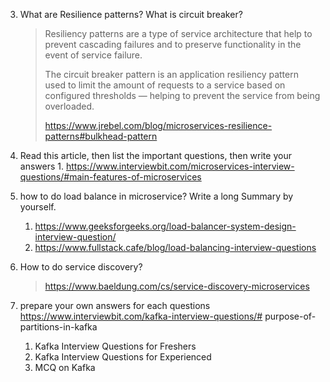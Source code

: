 3. What are Resilience patterns? What is circuit breaker? 

   >Resiliency patterns are a type of service architecture that help to prevent cascading failures and to preserve functionality in the event of service failure.
   >
   >The circuit breaker pattern is an application resiliency pattern used to limit the amount of requests to a service based on configured thresholds — helping to prevent the service from being overloaded. 
   >
   >https://www.jrebel.com/blog/microservices-resilience-patterns#bulkhead-pattern

4. Read this article, then list the important questions, then write your answers 1. https://www.interviewbit.com/microservices-interview-questions/#main-features-of-microservices 

5. how to do load balance in microservice? Write a long Summary by yourself. 

   1. https://www.geeksforgeeks.org/load-balancer-system-design-interview-question/ 
   2. https://www.fullstack.cafe/blog/load-balancing-interview-questions 

6. How to do service discovery? 

   >https://www.baeldung.com/cs/service-discovery-microservices

7. prepare your own answers for each questions https://www.interviewbit.com/kafka-interview-questions/# purpose-of-partitions-in-kafka 

   1. Kafka Interview Questions for Freshers 
   2. Kafka Interview Questions for Experienced 
   3. MCQ on Kafka